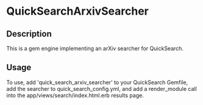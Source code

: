 # QuickSearchArxivSearcher

## Description

This is a gem engine implementing an arXiv searcher for QuickSearch.

## Usage

To use, add 'quick_search_arxiv_searcher' to your QuickSearch
Gemfile, add the searcher to quick_search_config.yml, and add a
render_module call into the app/views/search/index.html.erb results
page.
